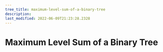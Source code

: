 ```yaml
---
tree_title: maximum-level-sum-of-a-binary-tree
description: 
last_modified: 2022-06-09T21:23:28.2328
---
```


# Maximum Level Sum of a Binary Tree
